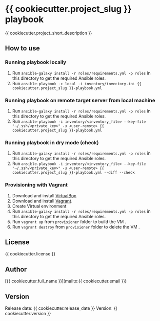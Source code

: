 # {{ cookiecutter.project_slug }} playbook 

{{ cookiecutter.project_short_description }}

## How to use

### Running playbook locally

1. Run `ansible-galaxy install -r roles/requirements.yml -p roles` in this directory to get the required Ansible roles.
2. Run `ansible-playbook -c local -i inventory/inventory.ini {{ cookiecutter.project_slug }}-playbook.yml`

### Running playbook on remote target server from local machine

1. Run `ansible-galaxy install -r roles/requirements.yml -p roles` in this directory to get the required Ansible roles.
2. Run `ansible-playbook -i inventory/<inventory_file> --key-file "~/.ssh/<private_key>" -u <user-remote> {{ cookiecutter.project_slug }}-playbook.yml`

### Running playbook in dry mode (check)

1. Run `ansible-galaxy install -r roles/requirements.yml -p roles` in this directory to get the required Ansible roles.
2. Run `ansible-playbook -i inventory/<inventory_file> --key-file "~/.ssh/<private_key>" -u <user-remote> {{ cookiecutter.project_slug }}-playbook.yml --diff --check`

### Provisioning with Vagrant

1. Download and install [VirtualBox](https://www.virtualbox.org/wiki/Downloads).
2. Download and install [Vagrant](http://www.vagrantup.com/downloads.html).
3. Create Virtual environment
4. Run `ansible-galaxy install -r roles/requirements.yml -p roles` in this directory to get the required Ansible roles.
5. Run `vagrant up` from `provisioner` folder to build the VM .
6. Run `vagrant destroy` from `provisioner` folder to delete the VM .

## License

{{ cookiecutter.license }}

## Author

[{{ cookiecutter.full_name }}](mailto:{{ cookiecutter.email }})

## Version

Release date: {{ cookiecutter.release_date }}
Version: {{ cookiecutter.version }}